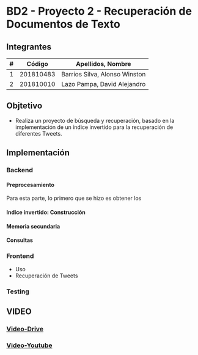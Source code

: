 # BD2 - Proyecto 2 - Recuperación de Documentos de Texto
## Integrantes
|  **#** | **Código** | **Apellidos, Nombre** |
| :---: | :---: | :---: |
|  1 | 201810483 | Barrios Silva, Alonso Winston |
|  2 | 201810010 | Lazo Pampa, David Alejandro |
## Objtetivo
- Realiza un proyecto de búsqueda y recuperación, basado en la implementación de un índice invertido para la recuperación de diferentes Tweets.

## Implementación
### Backend
#### Preprocesamiento
Para esta parte, lo primero que se hizo es obtener los
  
#### Indice invertido: Construcción

#### Memoria secundaria

#### Consultas

### Frontend
- Uso
- Recuperación de Tweets

### Testing
## VIDEO
### [Video-Drive](https://drive.google.com/drive/folders/1vZ7tdqb6LJqwmy5G427KBPlN7ooUIkd9?usp=sharing)
### [Video-Youtube]()

